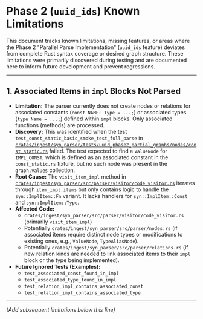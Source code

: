 # Phase 2 (`uuid_ids`) Known Limitations

This document tracks known limitations, missing features, or areas where the Phase 2 "Parallel Parse Implementation" (`uuid_ids` feature) deviates from complete Rust syntax coverage or desired graph structure. These limitations were primarily discovered during testing and are documented here to inform future development and prevent regressions.

---

## 1. Associated Items in `impl` Blocks Not Parsed

*   **Limitation:** The parser currently does not create nodes or relations for associated constants (`const NAME: Type = ...;`) or associated types (`type Name = ...;`) defined within `impl` blocks. Only associated functions (methods) are processed.
*   **Discovery:** This was identified when the test `test_const_static_basic_smoke_test_full_parse` in [`crates/ingest/syn_parser/tests/uuid_phase2_partial_graphs/nodes/const_static.rs`](../../../../crates/ingest/syn_parser/tests/uuid_phase2_partial_graphs/nodes/const_static.rs) failed. The test expected to find a `ValueNode` for `IMPL_CONST`, which is defined as an associated constant in the `const_static.rs` fixture, but no such node was present in the `graph.values` collection.
*   **Root Cause:** The `visit_item_impl` method in [`crates/ingest/syn_parser/src/parser/visitor/code_visitor.rs`](../../../../crates/ingest/syn_parser/src/parser/visitor/code_visitor.rs) iterates through `item_impl.items` but only contains logic to handle the `syn::ImplItem::Fn` variant. It lacks handlers for `syn::ImplItem::Const` and `syn::ImplItem::Type`.
*   **Affected Code:**
    *   `crates/ingest/syn_parser/src/parser/visitor/code_visitor.rs` (primarily `visit_item_impl`)
    *   Potentially `crates/ingest/syn_parser/src/parser/nodes.rs` (if associated items require distinct node types or modifications to existing ones, e.g., `ValueNode`, `TypeAliasNode`).
    *   Potentially `crates/ingest/syn_parser/src/parser/relations.rs` (if new relation kinds are needed to link associated items to their `impl` block or the type being implemented).
*   **Future Ignored Tests (Examples):**
    *   `test_associated_const_found_in_impl`
    *   `test_associated_type_found_in_impl`
    *   `test_relation_impl_contains_associated_const`
    *   `test_relation_impl_contains_associated_type`

---

*(Add subsequent limitations below this line)*
